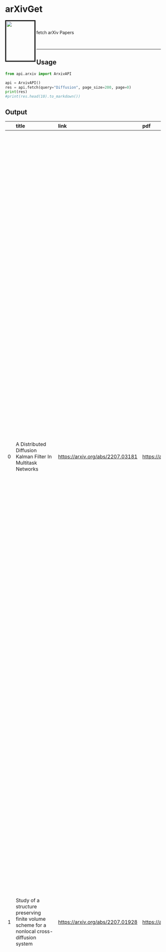 # arXivGet

<p>
<img align="left" style="float:left;border:3px solid black" width=92 height=128 src="https://raw.githubusercontent.com/sajith-rahim/cdn/main/content/blog/media/warn_tag.png" />
</p>

</br>

fetch arXiv Papers

<br>
<hr/>

## Usage

```python
from api.arxiv import ArxivAPI

api = ArxivAPI()
res = api.fetch(query="Diffusion", page_size=200, page=0)
print(res)
#print(res.head(10).to_markdown())
```

## Output

|    | title                                                                                                  | link                             | pdf                              | abstract                                                                                                                                                                                                                                                                                                                                                                                                                                                                                                                                                                                                                                                                                                                                                                                                                                                                                                                                                                                                                                                                                                                                                                                                                                                                                                                                                                                                                                                                                                                                                                                                                                                                                                                                                                                                           |
|---:|:-------------------------------------------------------------------------------------------------------|:---------------------------------|:---------------------------------|:-------------------------------------------------------------------------------------------------------------------------------------------------------------------------------------------------------------------------------------------------------------------------------------------------------------------------------------------------------------------------------------------------------------------------------------------------------------------------------------------------------------------------------------------------------------------------------------------------------------------------------------------------------------------------------------------------------------------------------------------------------------------------------------------------------------------------------------------------------------------------------------------------------------------------------------------------------------------------------------------------------------------------------------------------------------------------------------------------------------------------------------------------------------------------------------------------------------------------------------------------------------------------------------------------------------------------------------------------------------------------------------------------------------------------------------------------------------------------------------------------------------------------------------------------------------------------------------------------------------------------------------------------------------------------------------------------------------------------------------------------------------------------------------------------------------------|
|  0 | A Distributed Diffusion Kalman Filter In Multitask Networks                                            | https://arxiv.org/abs/2207.03181 | https://arxiv.org/pdf/2207.03181 | The Distributed Diffusion Kalman Filter (DDKF) algorithm in all its magnitude has earned great attention lately and has shown an elaborate way to address the issue of distributed optimization over networks. Estimation and tracking of a single state vector collectively by nodes have been the point of focus. In reality, however, there are several multi-task-oriented issues where the optimal state vector for each node may not be the same. Its objective is to know many related tasks simultaneously, rather than the typical single-task problems. This work considers sensor networks for distributed multi-task tracking in which individual nodes communicate with its immediate nodes. A diffusion-based distributed multi-task tracking algorithm is developed. This is done by implementing an unsupervised adaptive clustering process, which aids nodes in forming clusters and collaborating on tasks. For distributed target tracking, an adaptive clustering approach, which gives agents the ability to identify and select through adaptive adjustments of combination weights nodes who to collaborate with and who not to in order to estimate the common state vector. This gave rise to an effective level of cooperation for improving state vector estimation accuracy, especially in cases where a cluster's background experience is unknown. To demonstrate the efficiency of our algorithm, computer simulations were conducted. Comparison has been carried out for the Diffusion Kalman Filter multitask with respect to the Adapt then combine (ATC) diffusion schemes utilizing both static and adaptive combination weights. Results showed that the ATC diffusion schemes algorithm has great performance with the adaptive combiners as compared to static combiners. |
|    |                                                                                                        |                                  |                                  |         △ Less                                                                                                                                                                                                                                                                                                                                                                                                                                                                                                                                                                                                                                                                                                                                                                                                                                                                                                                                                                                                                                                                                                                                                                                                                                                                                                                                                                                                                                                                                                                                                                                                                                                                                                                                                                                                     |
|  1 | Study of a structure preserving finite volume scheme for a nonlocal cross-diffusion system             | https://arxiv.org/abs/2207.01928 | https://arxiv.org/pdf/2207.01928 | In this paper we analyse a finite volume scheme for a nonlocal version of the Shigesada-Kawazaki-Teramoto (SKT) cross-diffusion system. We prove the existence of solutions to the scheme, derive qualitative properties of the solutions and prove its convergence. The proofs rely on a discrete entropy-dissipation inequality, discrete compactness arguments, and on the novel adaptation of the so-called duality method at the discrete level. Finally, thanks to numerical experiments, we investigate the influence of the nonlocality in the system: on convergence properties of the scheme, as an approximation of the local system and on the development of diffusive instabilities.                                                                                                                                                                                                                                                                                                                                                                                                                                                                                                                                                                                                                                                                                                                                                                                                                                                                                                                                                                                                                                                                                                                 |
|    |                                                                                                        |                                  |                                  |         △ Less                                                                                                                                                                                                                                                                                                                                                                                                                                                                                                                                                                                                                                                                                                                                                                                                                                                                                                                                                                                                                                                                                                                                                                                                                                                                                                                                                                                                                                                                                                                                                                                                                                                                                                                                                                                                     |
|  2 | Tuning Spectral Properties of Individual and Multiple Quantum Emitters in Noisy Environments           | https://arxiv.org/abs/2207.02770 | https://arxiv.org/pdf/2207.02770 | A quantum emitter in a dynamic environment may have its energy levels drift uncontrollably in time with the fluctuating bath. This can result in an emission/absorption spectrum that is spread over a broad range of frequencies and presents a challenging hurdle for various applications. We consider a quantum emitter in an environment that alters the energy levels so that the emission frequency is represented by a Gaussian random distribution around a given mean value with given standard deviation and correlation time. We study the emission spectrum of this system when it is placed under the influence of a periodic sequence of finite width $π$ pulses. We show that this external field protocol can effectively overcome spectral diffusion in this system by refocusing the bulk of the emission spectrum onto the pulse carrier frequency. We further consider two such emitters in different noisy environments and find that the two-photon interference operation can be made efficient by the sequence of finite width pulses applied on both systems. Finally, we show that an ensemble of nominally similar emitters, each with its different environment, and thus randomly shifted emission frequency, can have its overall emission spectrum that would otherwise be inhomogeneously broadened according to the random distribution, refocused onto a lineshape with a well-defined central peak that has the linewidth of an individual isolated non-noisy emitter. These results demonstrate for this specific model of noisy environments, the protection of spectral properties by an external control protocol here represented by a periodic sequence of finite width pulses.                                                                                          |
|    |                                                                                                        |                                  |                                  |         △ Less                                                                                                                                                                                                                                                                                                                                                                                                                                                                                                                                                                                                                                                                                                                                                                                                                                                                                                                                                                                                                                                                                                                                                                                                                                                                                                                                                                                                                                                                                                                                                                                                                                                                                                                                                                                                     |
|  3 | No self-shadowing instability in 2D radiation-hydrodynamical models of irradiated protoplanetary disks | https://arxiv.org/abs/2207.05106 | https://arxiv.org/pdf/2207.05106 | Theoretical models of protoplanetary disks including stellar irradiation often show a spontaneous amplification of scale height perturbations, produced by the enhanced absorption of starlight in enlarged regions. In turn, such regions cast shadows on adjacent zones that consequently cool down and shrink, eventually leading to an alternating pattern of overheated and shadowed regions. Previous investigations have proposed this to be a real self-sustained process, the so-called self-shadowing or thermal wave instability, which could naturally form frequently observed disk structures such as rings and gaps, and even potentially enhance the formation of planetesimals. All of these, however, have assumed in one way or another vertical hydrostatic equilibrium and instantaneous radiative diffusion throughout the disk. In this work we present the first study of the stability of accretion disks to self-shadowing that relaxes these assumptions, relying instead on radiation-hydrodynamical simulations. We first construct hydrostatic disk configurations by means of an iterative procedure and show that the formation of a pattern of enlarged and shadowed regions is a direct consequence of assuming instantaneous radiative diffusion. We then let these solutions evolve in time, which leads to a fast damping of the initial shadowing features in layers close to the disk surface. These thermally relaxed layers grow towards the midplane until all temperature extrema in the radial direction are erased in the entire disk. Our results suggest that radiative cooling and gas advection at the disk surface prevent a self-shadowing instability from forming, by damping temperature perturbations before these reach lower, optically thick regions.    |
|    |                                                                                                        |                                  |                                  |         △ Less                                                                                                                                                                                                                                                                                                                                                                                                                                                                                                                                                                                                                                                                                                                                                                                                                                                                                                                                                                                                                                                                                                                                                                                                                                                                                                                                                                                                                                                                                                                                                                                                                                                                                                                                                                                                     |
|  4 | Global well-posedness for a rescaled Boussinesq system in critical Fourier-Besov spaces                | https://arxiv.org/abs/2207.05884 | https://arxiv.org/pdf/2207.05884 | In this work we prove a global well-posedness result for a tridimensional rescaled Boussinesq system, with positive full viscosity and diffusivity parameters in the framework of critical Fourier-Besov spaces. This rescaled approach permits to know the behaviour of the system according to relations between both the parameters and the initial velocity and temperature; for instance, it is possible to consider, for small enough viscosity and large diffusivity, a large enough critical Fourier-Besov norm for the initial temperature and it is also possible to consider, for small enough diffusivity and large viscosity, a large enough critical Fourier-Besov norm for both the velocity and the temperature.                                                                                                                                                                                                                                                                                                                                                                                                                                                                                                                                                                                                                                                                                                                                                                                                                                                                                                                                                                                                                                                                                   |
|    |                                                                                                        |                                  |                                  |         △ Less                                                                                                                                                                                                                                                                                                                                                                                                                                                                                                                                                                                                                                                                                                                                                                                                                                                                                                                                                                                                                                                                                                                                                                                                                                                                                                                                                                                                                                                                                                                                                                                                                                                                                                                                                                                                     |
|  5 | Rough homogenization for Langevin dynamics on fluctuating Helfrich surfaces                            | https://arxiv.org/abs/2207.06395 | https://arxiv.org/pdf/2207.06395 | In this paper, we study different scaling rough path limit regimes in space and time for the Langevin dynamics on a quasi-planar fluctuating Helfrich surfaces. The convergence results of the processes were already proven in the work by Duncan, Elliott, Pavliotis and Stuart (2015). We extend this work by proving the convergence of the Itô and Stratonovich rough path lift. For the rough path limit, there appears, typically, an area correction term to the Itô iterated integrals, and in certain regimes to the Stratonovich iterated integrals. This yields additional information on the homogenization limit and enables to conclude on homogenization results for diffusions driven by the Brownian motion on the membrane using the continuity of the Itô-Lyons map in rough paths topology.                                                                                                                                                                                                                                                                                                                                                                                                                                                                                                                                                                                                                                                                                                                                                                                                                                                                                                                                                                                                   |
|    |                                                                                                        |                                  |                                  |         △ Less                                                                                                                                                                                                                                                                                                                                                                                                                                                                                                                                                                                                                                                                                                                                                                                                                                                                                                                                                                                                                                                                                                                                                                                                                                                                                                                                                                                                                                                                                                                                                                                                                                                                                                                                                                                                     |
|  6 | Patched patterns and emergence of chaotic interfaces in arrays of nonlocally coupled excitable systems | https://arxiv.org/abs/2207.06227 | https://arxiv.org/pdf/2207.06227 | We disclose a new class of patterns, called patched patterns, in arrays of non-locally coupled excitable units with attractive and repulsive interactions. Self-organization process involves formation of two types of patches, majority and minority ones, characterized by uniform average spiking frequencies. Patched patterns may be temporally periodic, quasiperiodic or chaotic, whereby chaotic patterns may further develop interfaces comprised of units with average frequencies in between those of majority and minority patches. Using chaos and bifurcation theory, we demonstrate that chaos typically emerges via a torus breakup and identify the secondary bifurcation that gives rise to chaotic interfaces. It is shown that the maximal Lyapunov exponent of chaotic patched patterns does not decay, but rather converges to a finite value with system size. Patched patterns with a smaller wavenumber may exhibit diffusive motion of chaotic interfaces, similar to that of the incoherent part of chimeras.                                                                                                                                                                                                                                                                                                                                                                                                                                                                                                                                                                                                                                                                                                                                                                          |
|    |                                                                                                        |                                  |                                  |         △ Less                                                                                                                                                                                                                                                                                                                                                                                                                                                                                                                                                                                                                                                                                                                                                                                                                                                                                                                                                                                                                                                                                                                                                                                                                                                                                                                                                                                                                                                                                                                                                                                                                                                                                                                                                                                                     |
|  7 | Bond-based peridynamics, a survey prospecting nonlocal theories of fluid-dynamics                      | https://arxiv.org/abs/2207.06194 | https://arxiv.org/pdf/2207.06194 | Peridynamic (PD) theories have gained widespread diffusion among various research areas, due to the ability of modeling discontinuities formation and evolution in materials. Bond-Based Peridynamics (BB-PD), notwithstanding some modeling limitations, is widely employed in numerical simulations, due to its easy implementation combined with physical intuitiveness and stability. In the present paper, several aspects of bond-based peridynamic models have been reviewed and investigated. A detailed description of peridynamics theory, applications and numerical models has been presented. Employed BB-PD integral kernels have been displayed, together with their differences and commonalities; then, some consequences of their mathematical structure have been discussed. The kinematic role of nonlocality, the relation between kernel structure and material impenetrability, and the role of PD kernel nonlinearity in cracks formation prediction have been critically analyzed and commented. Finally the idea of extending BB-PD to fluids is proposed and presented in the framework of fading memory material, drawing some perspectives for a deeper and more comprehensive understanding of the peridynamics in fluids.                                                                                                                                                                                                                                                                                                                                                                                                                                                                                                                                                           |
|    |                                                                                                        |                                  |                                  |         △ Less                                                                                                                                                                                                                                                                                                                                                                                                                                                                                                                                                                                                                                                                                                                                                                                                                                                                                                                                                                                                                                                                                                                                                                                                                                                                                                                                                                                                                                                                                                                                                                                                                                                                                                                                                                                                     |
|  8 | Thermal diffusion of ionic species in charged nanochannels                                             | https://arxiv.org/abs/2207.06018 | https://arxiv.org/pdf/2207.06018 | Thermally induced diffusion of ions (known as thermal diffusion) in charged nanochannels is of interest in various fields of engineering including energy recovery and desalination. This paper presents an investigation of thermal diffusion of sodium chloride in charged silica nanochannels, focusing on the effects of nanoconfinement and surface charges on the sign and magnitude of the Soret coefficient. The investigation is performed by molecular dynamics (MD). It is found that sign and magnitude of the Soret coefficient are controlled by the structural modifications of the interfacial solutions, including the ionic solvation and hydrogen bond structure that are induced by the nanoconfinement and surface charges. The results show that both nanoconfinement and surface charges can make the solutions more thermophilic. The thermal diffusion of solutions in boundary layers is significantly different from that of solutions in bulk fluid, contributing to the overall difference between the thermal diffusivity of pore fluid and that associated with bulk fluid. The findings provide further understanding of thermal diffusion in nano porous systems and the proposed MD simulation methodology is applicable to a wider category of coupled heat and mass transfer problems in nano-scale spaces.                                                                                                                                                                                                                                                                                                                                                                                                                                                                    |
|    |                                                                                                        |                                  |                                  |         △ Less                                                                                                                                                                                                                                                                                                                                                                                                                                                                                                                                                                                                                                                                                                                                                                                                                                                                                                                                                                                                                                                                                                                                                                                                                                                                                                                                                                                                                                                                                                                                                                                                                                                                                                                                                                                                     |
|  9 | Functional law of large numbers and central limit theorem for slow-fast McKean-Vlasov equations        | https://arxiv.org/abs/2207.05949 | https://arxiv.org/pdf/2207.05949 | In this paper, we study the asymptotic behavior of a fully-coupled slow-fast McKean-Vlasov stochastic system. Using the non-linear Poisson equation on Wasserstein space, we first establish the strong convergence in the averaging principle of the functional law of large numbers type. In particular, the diffusion coefficient of the slow process can depend on the distribution of the fast motion. Then we consider the stochastic fluctuations of the original system around its average, and prove that the normalized difference will converge weakly to a linear McKean-Vlasov Ornstein-Uhlenbeck type process, which can be viewed as a functional central limit theorem. Extra drift and diffusion coefficients involving the expectation are characterized explicitly. Furthermore, the optimal rates of the convergence are also obtained.                                                                                                                                                                                                                                                                                                                                                                                                                                                                                                                                                                                                                                                                                                                                                                                                                                                                                                                                                        |
|    |                                                                                                        |                                  |                                  |         △ Less                                                                                                                                                                                                                                                                                                                                                                                                                                                                                                                                                                                                                                                                                                                                                                                                                                                                                                                                                                                                                                                                                                                                                                                                                                                                                                                                                                                                                                                                                                                                                                                                                                                                                                                                                                                                     |


## Future
* Paginate
* Download Files
* Connected Papers.
